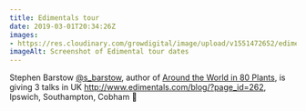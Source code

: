 ```yaml
---
title: Edimentals tour
date: 2019-03-01T20:34:26Z
images: 
- https://res.cloudinary.com/growdigital/image/upload/v1551472652/edimentals-screenshot-190301.png
imageAlt: Screenshot of Edimental tour dates
---
```


Stephen Barstow [@s_barstow](https://mobile.twitter.com/s_barstow), author of [Around the World in 80 Plants](https://www.amazon.co.uk/Around-World-Plants-Stephen-Barstow/dp/1856231410/), is giving 3 talks in UK <http://www.edimentals.com/blog/?page_id=262>, Ipswich, Southampton, Cobham 🙂
